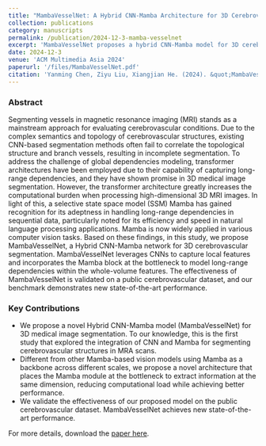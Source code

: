 ```yaml
---
title: "MambaVesselNet: A Hybrid CNN-Mamba Architecture for 3D Cerebrovascular Segmentation"
collection: publications
category: manuscripts
permalink: /publication/2024-12-3-mamba-vesselnet
excerpt: 'MambaVesselNet proposes a hybrid CNN-Mamba model for 3D cerebrovascular segmentation, achieving state-of-the-art performance on public datasets.'
date: 2024-12-3
venue: 'ACM Multimedia Asia 2024'
paperurl: '/files/MambaVesselNet.pdf'
citation: 'Yanming Chen, Ziyu Liu, Xiangjian He. (2024). &quot;MambaVesselNet: A Hybrid CNN-Mamba Architecture for 3D Cerebrovascular Segmentation.&quot; <i>ACM Multimedia Asia 2024</i>.'
---
```


### **Abstract**
Segmenting vessels in magnetic resonance imaging (MRI) stands as a mainstream approach for evaluating cerebrovascular conditions. Due to the complex semantics and topology of cerebrovascular structures, existing CNN-based segmentation methods often fail to correlate the topological structure and branch vessels, resulting in incomplete segmentation. To address the challenge of global dependencies modeling, transformer architectures have been employed due to their capability of capturing long-range dependencies, and they have shown promise in 3D medical image segmentation. However, the transformer architecture greatly increases the computational burden when processing high-dimensional 3D MRI images. In light of this, a selective state space model (SSM) Mamba has gained recognition for its adeptness in handling long-range dependencies in sequential data, particularly noted for its efficiency and speed in natural language processing applications. Mamba is now widely applied in various computer vision tasks. Based on these findings, in this study, we propose MambaVesselNet, a Hybrid CNN-Mamba network for 3D cerebrovascular segmentation. MambaVesselNet leverages CNNs to capture local features and incorporates the Mamba block at the bottleneck to model long-range dependencies within the whole-volume features. The effectiveness of MambaVesselNet is validated on a public cerebrovascular dataset, and our benchmark demonstrates new state-of-the-art performance.

### **Key Contributions**
- We propose a novel Hybrid CNN-Mamba model (MambaVesselNet) for 3D medical image segmentation. To our knowledge, this is the first study that explored the integration of CNN and Mamba for segmenting cerebrovascular structures in MRA scans.
- Different from other Mamba-based vision models using Mamba as a backbone across different scales, we propose a novel architecture that places the Mamba module at the bottleneck to extract information at the same dimension, reducing computational load while achieving better performance.
- We validate the effectiveness of our proposed model on the public cerebrovascular dataset. MambaVesselNet achieves new state-of-the-art performance.

For more details, download the [paper here](MambaVesselNet.pdf).